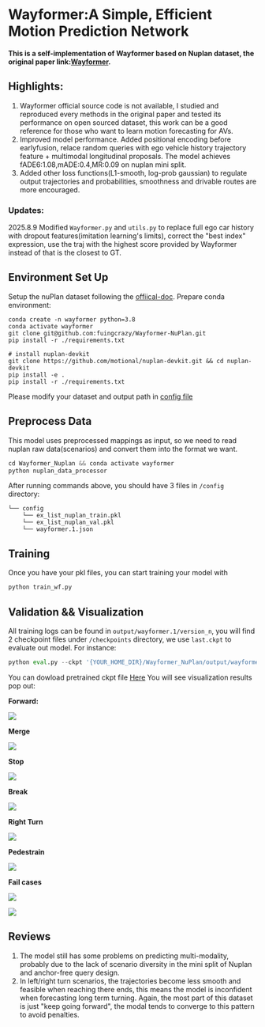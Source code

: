 # Wayformer:A Simple, Efficient Motion Prediction Network

**This is a self-implementation of Wayformer based on Nuplan dataset, the original paper link:[Wayformer](https://arxiv.org/abs/2207.05844).**
## Highlights:
1. Wayformer official source code is not available, I studied and reproduced every methods in the original paper and tested its performance on open sourced dataset, this work can be a good reference for those who want to learn motion forecasting for AVs.
2. Improved model performance. Added positional encoding before earlyfusion, relace random queries with ego vehicle history trajectory feature + multimodal longitudinal proposals. The model achieves fADE6:1.08,mADE:0.4,MR:0.09 on nuplan mini split.
3. Added other loss functions(L1-smooth, log-prob gaussian) to regulate output trajectories and probabilities, smoothness and drivable routes are more encouraged.
### Updates:
2025.8.9 Modified `Wayformer.py` and `utils.py` to replace full ego car history with dropout features(imitation learning's limits), correct the "best index" expression, use the traj with the highest score provided by Wayformer instead of that is the closest to GT.
## Environment Set Up
Setup the nuPlan dataset following the [offiical-doc](https://nuplan-devkit.readthedocs.io/en/latest/dataset_setup.html). Prepare conda environment:
```shell
conda create -n wayformer python=3.8
conda activate wayformer
git clone git@github.com:fuingcrazy/Wayformer-NuPlan.git
pip install -r ./requirements.txt

# install nuplan-devkit
git clone https://github.com/motional/nuplan-devkit.git && cd nuplan-devkit
pip install -e .
pip install -r ./requirements.txt
```
Please modify your dataset and output path in [config file](Wayformer/wayformer_config.py)
## Preprocess Data
This model uses preprocessed mappings as input, so we need to read nuplan raw data(scenarios) and convert them into the format we want.
```python
cd Wayformer_Nuplan && conda activate wayformer
python nuplan_data_processor
```

After running commands above, you should have 3 files in `/config` directory:
```
└── config
    └── ex_list_nuplan_train.pkl
    └── ex_list_nuplan_val.pkl
    └── wayformer.1.json
```

## Training
Once you have your pkl files, you can start training your model with
```python
python train_wf.py
```

## Validation && Visualization
All training logs can be found in `output/wayformer.1/version_n`, you will find 2 checkpoint files under `/checkpoints` directory, we use `last.ckpt` to evaluate out model. For instance:
```python
python eval.py --ckpt '{YOUR_HOME_DIR}/Wayformer_NuPlan/output/wayformer.1/version_0/checkpoints/last.ckpt'
```
You can dowload pretrained ckpt file [Here](https://drive.google.com/file/d/1_xw9segYT10SlrG9RPisYX4rm98_-pA9/view?usp=sharing)
You will see visualization results pop out:

**Forward:**

![](Media/Forward.png)

**Merge**

![](Media/merge.png)

**Stop**

![](Media/stop.png)

**Break**

![](Media/start.png)

**Right Turn**

![](Media/right_turn.png)

**Pedestrain**

![](Media/pedestrain.png)

**Fail cases**

![](Media/fail_case.png)

![](Media/fail_case1.png)
## Reviews
1. The model still has some problems on predicting multi-modality, probably due to the lack of scenario diversity in the mini split of Nuplan and anchor-free query design.
2. In left/right turn scenarios, the trajectories become less smooth and feasible when reaching there ends, this means the model is inconfident when forecasting long term turning. Again, the most part of this dataset is just "keep going forward", the modal tends to converge to this pattern to avoid penalties.
